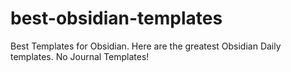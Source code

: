 # best-obsidian-templates
Best Templates for Obsidian. Here are the greatest Obsidian Daily templates. No Journal Templates!
